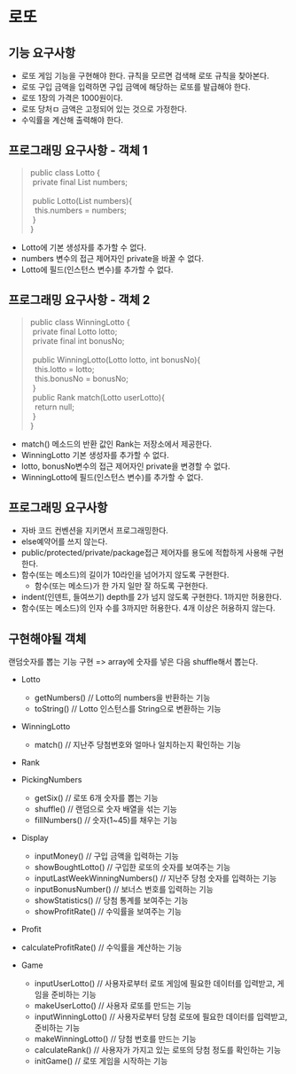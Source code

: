 # 로또

## 기능 요구사항
- 로또 게임 기능을 구현해야 한다. 규칙을 모르면 검색해 로또 규칙을 찾아본다.
- 로또 구입 금액을 입력하면 구입 금액에 해당하는 로또를 발급해야 한다.
- 로또 1장의 가격은 1000원이다.
- 로또 당처ㅁ 금액은 고정되어 있는 것으로 가정한다.
- 수익률을 계산해 출력해야 한다.

## 프로그래밍 요구사항 - 객체 1

> public class Lotto {  
&nbsp;private final List<Integer> numbers;  
&nbsp;  
&nbsp;public Lotto(List<Integer> numbers){  
&nbsp;&nbsp;this.numbers = numbers;  
&nbsp;}  
}
- Lotto에 기본 생성자를 추가할 수 없다.
- numbers 변수의 접근 제어자인 private을 바꿀 수 없다.
- Lotto에 필드(인스턴스 변수)를 추가할 수 없다.

## 프로그래밍 요구사항 - 객체 2

> public class WinningLotto {  
&nbsp;private final Lotto lotto;  
&nbsp;private final int bonusNo;  
&nbsp;  
&nbsp;public WinningLotto(Lotto lotto, int bonusNo){  
&nbsp;&nbsp;this.lotto = lotto;  
&nbsp;&nbsp;this.bonusNo = bonusNo;  
&nbsp;}  
&nbsp;public Rank match(Lotto userLotto){  
&nbsp;&nbsp;return null;  
&nbsp;}  
}

- match() 메소드의 반환 값인 Rank는 저장소에서 제공한다.
- WinningLotto 기본 생성자를 추가할 수 없다.
- lotto, bonusNo변수의 접근 제어자인 private을 변경할 수 없다.
- WinningLotto에 필드(인스턴스 변수)를 추가할 수 없다.

## 프로그래밍 요구사항

- 자바 코드 컨벤션을 지키면서 프로그래밍한다.
- else예약어를 쓰지 않는다.
- public/protected/private/package접근 제어자를 용도에 적합하게 사용해 구현한다.
- 함수(또는 메소드)의 길이가 10라인을 넘어가지 않도록 구현한다.
  - 함수(또는 메소드)가 한 가지 일만 잘 하도록 구현한다.
- indent(인덴트, 들여쓰기) depth를 2가 넘지 않도록 구현한다. 1까지만 허용한다.
- 함수(또는 메소드)의 인자 수를 3까지만 허용한다. 4개 이상은 허용하지 않는다.

## 구현해야될 객체

랜덤숫자를 뽑는 기능 구현 => array에 숫자를 넣은 다음 shuffle해서
뽑는다.

- Lotto
  - getNumbers() // Lotto의 numbers을 반환하는 기능
  - toString() // Lotto 인스턴스를 String으로 변환하는 기능
  
- WinningLotto
  - match() // 지난주 당첨번호와 얼마나 일치하는지 확인하는 기능 

- Rank
  
- PickingNumbers
  - getSix() // 로또 6개 숫자를 뽑는 기능
  - shuffle() // 랜덤으로 숫자 배열을 섞는 기능
  - fillNumbers() // 숫자(1~45)를 채우는 기능

- Display
  - inputMoney() // 구입 금액을 입력하는 기능
  - showBoughtLotto() // 구입한 로또의 숫자를 보여주는 기능 
  - inputLastWeekWinningNumbers() // 지난주 당첨 숫자를 입력하는 기능
  - inputBonusNumber() // 보너스 번호를 입력하는 기능
  - showStatistics() // 당첨 통계를 보여주는 기능
  - showProfitRate() // 수익률을 보여주는 기능

 - Profit
  - calculateProfitRate() // 수익률을 계산하는 기능

- Game
  - inputUserLotto() // 사용자로부터 로또 게임에 필요한 데이터를 입력받고, 게임을 준비하는 기능
  - makeUserLotto() // 사용자 로또를 만드는 기능
  - inputWinningLotto() // 사용자로부터 당첨 로또에 필요한 데이터를 입력받고, 준비하는 기능
  - makeWinningLotto() // 당첨 번호를 만드는 기능
  - calculateRank() // 사용자가 가지고 있는 로또의 당첨 정도를 확인하는 기능
  - initGame() // 로또 게임을 시작하는 기능
 